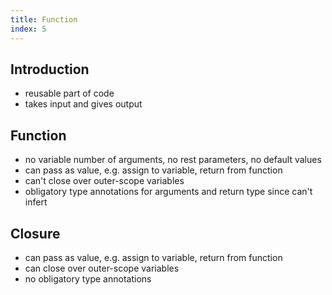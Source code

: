 ```yaml
---
title: Function
index: 5
---
```


## Introduction

- reusable part of code
- takes input and gives output

## Function

- no variable number of arguments, no rest parameters, no default values
- can pass as value, e.g. assign to variable, return from function
- can't close over outer-scope variables
- obligatory type annotations for arguments and return type since can't infert

## Closure

- can pass as value, e.g. assign to variable, return from function
- can close over outer-scope variables
- no obligatory type annotations